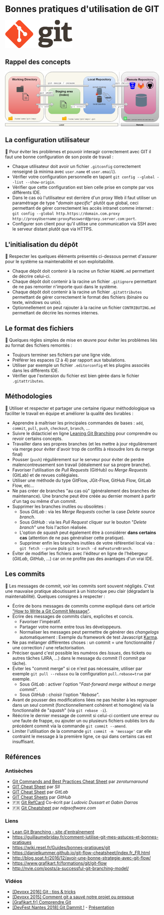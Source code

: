 # Bonnes pratiques d'utilisation de GIT

![logo](images/git_logo.png)

## Rappel des concepts

![concept](images/git_concepts_en.png)

## La configuration utilisateur

:pushpin: Pour éviter les problèmes et pouvoir interagir correctement avec GIT il faut une bonne configuration de son poste de travail :

* Chaque utilisateur doit avoir un fichier `.gitconfig` correctement renseigné (à minima avec `user.name` et `user.email`).
* Vérifier votre configuration personnelle en tapant `git config --global --list --show-origin`.
* Vérifier que cette configuration est bien celle prise en compte par vos différents IDE.
* Dans le cas où l'utilisateur est derrière d'un proxy Web il faut utiliser un paramétrage de type "_domain specific_" plutôt que global, ceci permettant de gérer correctement les accès intranet comme internet : `git config --global http.https://domain.com.proxy http://proxyUsername:proxyPassword@proxy.server.com:port`.
* Configurer son client pour qu'il utilise une communication via SSH avec le serveur distant plutôt que via HTTPS.

## L'initialisation du dépôt

:pushpin: Respecter les quelques éléments présentés ci-dessous permet d'assurer pour le système sa maintenabilité et son exploitabilité.

* Chaque dépôt doit contenir à la racine un fichier `README.md` permettant de décrire celui-ci.
* Chaque dépôt doit contenir à la racine un fichier `.gitignore` permettant de ne pas remonter n'importe quoi dans le système.
* Chaque dépôt doit contenir à la racine un fichier `.gitattributes` permettant de gérer correctement le format des fichiers (binaire ou texte, windows ou unix).
* Optionnellement on peut rajouter à la racine un fichier `CONTRIBUTING.md` permettant de décrire les normes internes.

## Le format des fichiers

:pushpin: Quelques règles simples de mise en œuvre pour éviter les problèmes liés au format des fichiers remontés :

* Toujours terminer ses fichiers par une ligne vide.
* Préférer les espaces (2 à 4) par rapport aux tabulations.
* Utiliser par exemple un fichier `.editorconfig` et les plugins associés dans les différents IDE.
* Vérifier que l'extension du fichier est bien gérée dans le fichier `.gitattributes`.

## Méthodologies

:pushpin: Utiliser et respecter et partager une certaine rigueur méthodologique va faciliter le travail en équipe et améliorer la qualité des livrables :

* Apprendre à maîtriser les principales commandes de bases : `add`, `commit`, `pull`, `push`, `checkout`, `branch`, ...
* Suivre le didacticiel en ligne [Leaning Git Branching](https://learngitbranching.js.org/) pour comprendre ou revoir certains concepts.
* Travailler dans ses propres branches (et les mettre à jour régulièrement via merge pour éviter d'avoir trop de conflits à résoudre lors du merge final)
* Pousser (`push`) régulièrement sur le serveur pour éviter de perdre malencontreusement son travail (idéalement sur sa propre branche).
* Favoriser l'utilisation de _Pull Requests_ (GitHub) ou _Merge Requests_ (GitLab) et de revues collégiales.
* Utiliser une méthode du type GitFlow, JGit-Flow, GitHub Flow, GitLab Flow, etc...
* Ne pas créer de branches "au cas où" (généralement des branches de maintenance). Une branche peut être créée au dernier moment à partir d'un tag ou même d'un commit.
* Supprimer les branches inutiles ou obsolètes :
  * Sous _GitLab_ : via les _Merge Requests_ cocher la case _Delete source branch_.
  * Sous _GitHub_ : via les _Pull Request_ cliquer sur le bouton "_Delete branch_" une fois l'action réalisée.
  * L'option de _squash_ peut également être à considérer **dans certains cas** (attention de ne pas généraliser cette pratique).
  * Supprimer enfin les branches inutiles de votre référentiel local via : `git fetch --prune` puis `git branch -d maFeatureBranch`.
* Éviter de modifier les fichiers avec l'éditeur en ligne de l'hébergeur (_GitLab_, _GitHub_, ...) car on ne profite pas des avantages d'un vrai IDE.

## Les commits

:pushpin: Les messages de commit, voir les commits sont souvent négligés. C'est une mauvaise pratique aboutissant à un historique peu clair (dégradant la maintenabilité). Quelques consignes à respecter :

* Écrire de bons messages de commits comme expliqué dans cet article ["How to Write a Git Commit Message"](https://chris.beams.io/posts/git-commit/).
* Écrire des messages de commits clairs, explicites et concis.
  * Favoriser l'impératif.
  * Partager votre norme entre tous les développeurs.
  * Normaliser les messages peut permettre de générer des _changelogs_ automatiquement : Exemple du framework de test Javascript [Karma](http://karma-runner.github.io/3.0/dev/git-commit-msg.html).
* Ne pas mélanger différentes choses : un commit = une fonctionnalité / une correction / une refactorisation.
* Préciser quand c'est possible les numéros des _Issues_, des tickets ou autres tâches (JIRA, ...) dans le message du commit (1 commit par tâche).
* Éviter les "commit merge" si ce n'est pas nécessaire, utiliser par exemple `git pull --rebase` ou la configuration `pull.rebase=true` par exemple.
  * Sous _GitLab_ : activer l'option "_Fast-forward merge without a merge commit_".
  * Sous _GitHub_ : choisir l'option "_Rebase_".
* Avant de pousser des modifications liées ne pas hésiter à les regrouper dans un seul commit (fonctionnellement cohérent et homogène) via la fonctionnalité de "_squash_" (via `git rebase -i`).
* Réécrire le dernier message de commit si celui-ci contient une erreur ou une faute de frappe, ou ajouter un ou plusieurs fichiers oubliés lors du précédent commit via la commande `git commit --amend`.
* Limiter l'utilisation de la commande `git commit -m 'message'` car elle contraint le message à la première ligne, ce qui dans certains cas est insuffisant.

## Références

### Antisèches

* [Git Commands and Best Practices Cheat Sheet](https://zeroturnaround.com/rebellabs/git-commands-and-best-practices-cheat-sheet/) par _zeroturnaround_
* [GIT Cheat Sheet](https://groupe-sii.github.io/cheat-sheets/git/index.html) par _SII_
* [GIT Cheat Sheet](https://about.gitlab.com/images/press/git-cheat-sheet.pdf) par _GitLab_
* [GIT Cheat Sheets](https://github.github.com/training-kit/) par _GitHub_
* :fr: [Git RefCard](https://github.com/ineat/refcards/blob/master/git/FR.md) Co-écrit par _Ludovic Dussart et Gabin Darras_
* :fr: [Git Cheatsheet](http://ndpsoftware.com/git-cheatsheet.html#loc=local_repo;) par _ndpsoftware.com_

### Liens

* [Lean Git Branching - site d'entraînement](https://pcottle.github.com/learnGitBranching/?demo)
* <https://guillaumebriday.fr/comment-jutilise-git-mes-astuces-et-bonnes-pratiques>
* <https://wiki.resel.fr/Guides/bonnes-pratiques/git>
* <https://danielkummer.github.io/git-flow-cheatsheet/index.fr_FR.html>
* <http://blog.soat.fr/2016/12/avoir-une-bonne-strategie-avec-git-flow/>
* <https://www.grafikart.fr/formations/git/git-flow>
* <http://nvie.com/posts/a-successful-git-branching-model/>

### Vidéos

* [[Devoxx 2016] Git : tips & tricks](https://www.youtube.com/watch?v=B5F1tU9dFOo)
* [[Devoxx 2015] Comment git a sauvé notre projet ou presque](https://www.youtube.com/watch?v=WVZKzFnfii4)
* [[Grafikart.fr] Comprendre Git](https://www.youtube.com/watch?v=D5QGiIM1j20)
* [[DevFest Nantes 2018] Git Dammit !](https://www.youtube.com/watch?v=Rnh5QK__pLA) - [Présentation](https://mghignet.github.io/git-dammit-talk/)
